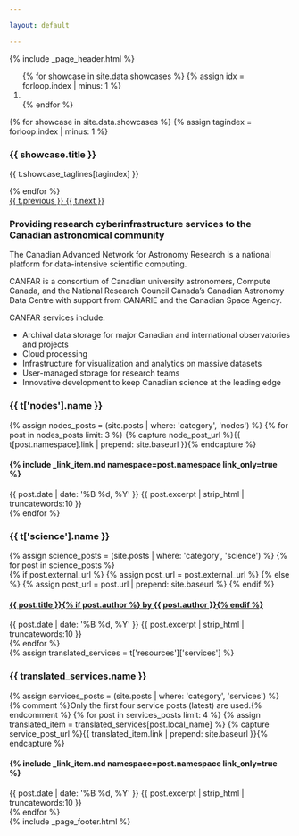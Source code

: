 ```yaml
---

layout: default

---
```


{% include _page_header.html %}

<div class="container">
  <div class="row">
    <section id="main_content">
      <div id="canfar-carousel" class="carousel slide"
           data-ride="carousel" data-keyboard="true">
        <!-- Indicators -->
        <ol class="carousel-indicators">
          {% for showcase in site.data.showcases %}
          {% assign idx = forloop.index | minus: 1 %}
          <li data-target="#canfar-carousel" data-slide-to="{{ idx }}" {% if idx == 0 %}class="active"{% endif %}></li>
          {% endfor %}
        </ol>
        <!-- Wrapper for slides -->
        <div class="carousel-inner" role="listbox">
          {% for showcase in site.data.showcases %}
          {% assign tagindex = forloop.index | minus: 1 %}
          <div class="item {% if forloop.index == 1 %}active{% endif %}" style="background-image: url('{{ showcase.img | prepend: site.baseurl }}');">
            <div class="carousel-caption">
              <h3>{{ showcase.title }}</h3>
              <p>{{ t.showcase_taglines[tagindex] }}</p>
            </div>
          </div>
          {% endfor %}
        </div>
        <!-- Controls -->
        <a class="left carousel-control" href="#canfar-carousel"
           role="button" data-slide="prev">
          <span class="glyphicon glyphicon-chevron-left"
                aria-hidden="true"></span>
          <span class="sr-only">{{ t.previous }}</span>
        </a>
        <a class="right carousel-control" href="#canfar-carousel"
           role="button" data-slide="next">
          <span class="glyphicon glyphicon-chevron-right"
                aria-hidden="true"></span>
          <span class="sr-only">{{ t.next }}</span>
        </a>
      </div>
    </section>
    <section id="information_section">
      <div class="row">
        <div class="col-md-4">
          <h3 class="text-info information_section_capture">Providing research cyberinfrastructure services
            to the Canadian astronomical community</h3>
          <p>The Canadian Advanced Network for Astronomy Research is a national platform
            for data-intensive scientific computing.</p>
          <p>CANFAR is a consortium of Canadian university astronomers, Compute Canada,
            and the National Research Council Canada’s Canadian Astronomy Data Centre
            with support from CANARIE and the Canadian Space Agency.</p>
          <p>CANFAR services include:</p>
          <ul>
            <li>Archival data storage for major Canadian and international observatories
              and projects
            </li>
            <li>Cloud processing</li>
            <li>Infrastructure for visualization and analytics on massive datasets</li>
            <li>User-managed storage for research teams</li>
            <li>Innovative development to keep Canadian science at the leading edge</li>
          </ul>
        </div>
        <!-- 
          Information modules 
        -->
        <div id="information_content" class="col-md-8">
          <div class="col-md-4">
            <div class="panel panel-default">
              <div class="panel-heading">
                <h3 class="panel-title">{{ t['nodes'].name }} </h3>
              </div>
              <div class="panel-body">
                {% assign nodes_posts = (site.posts | where: 'category', 'nodes') %}
                {% for post in nodes_posts limit: 3 %}
                {% capture node_post_url %}{{ t[post.namespace].link | prepend: site.baseurl }}{% endcapture %}
                <div class="media">
                  <div class="media-body">
                    <h4 class="media-heading"><span class="glyphicon glyphicon-chevron-right"></span>{% include _link_item.md namespace=post.namespace link_only=true %}</h4>
                    <time datetime="{{ post.date }}">{{ post.date | date: '%B %d, %Y' }}</time>
                    {{ post.excerpt | strip_html | truncatewords:10 }}
                  </div>
                </div>
                {% endfor %}
              </div>
            </div>
          </div>
          <div class="col-md-4">
            <div class="panel panel-default">
              <div class="panel-heading">
                <h3 class="panel-title">{{ t['science'].name }} </h3>
              </div>
              <div class="panel-body">
                {% assign science_posts = (site.posts | where: 'category', 'science') %}
                {% for post in science_posts %}
                <div class="media">
                  <div class="media-body">
                    {% if post.external_url %}
                      {% assign post_url = post.external_url %}
                    {% else %}
                      {% assign post_url = post.url | prepend: site.baseurl %}
                    {% endif %}
                    <h4 class="media-heading"><span class="glyphicon glyphicon-chevron-right"></span><a href="{{ post_url }}">{{ post.title }}{% if post.author %} by {{ post.author }}{% endif %}</a></h4>
                    <time datetime="{{ post.date }}">{{ post.date | date: '%B %d, %Y' }}</time>
                    {{ post.excerpt | strip_html | truncatewords:10 }}
                  </div>
                </div>
                {% endfor %}
              </div>
            </div>
          </div>
          <div class="col-md-4">
            <div class="panel panel-default">
              {% assign translated_services = t['resources']['services'] %}
              <div class="panel-heading">
                <h3 class="panel-title">{{ translated_services.name }} </h3>
              </div>
              <div class="panel-body">
                {% assign services_posts = (site.posts | where: 'category', 'services') %}
                {% comment %}Only the first four service posts (latest) are used.{% endcomment %}
                {% for post in services_posts limit: 4 %}
                {% assign translated_item = translated_services[post.local_name] %}
                {% capture service_post_url %}{{ translated_item.link | prepend: site.baseurl }}{% endcapture %}
                <div class="media">
                  <div class="media-body">
                    <h4 class="media-heading"><span class="glyphicon glyphicon-chevron-right"></span>{% include _link_item.md namespace=post.namespace link_only=true %}</h4>
                    <time datetime="{{ post.date }}">{{ post.date | date: '%B %d, %Y' }}</time>
                    {{ post.excerpt | strip_html | truncatewords:10 }}
                  </div>
                </div>
              {% endfor %}
              </div>
            </div>
          </div>
        </div>
        <!-- 
          End information modules 
        -->        
      </div>
    </section>
    {% include _page_footer.html %}
  </div>
</div>
